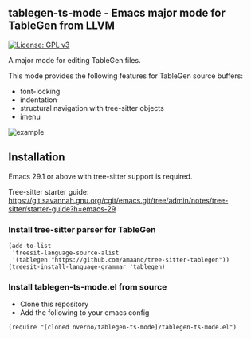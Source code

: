 ## tablegen-ts-mode - Emacs major mode for TableGen from LLVM

[![License: GPL v3](https://img.shields.io/badge/License-GPLv3-blue.svg)](https://www.gnu.org/licenses/gpl-3.0)

A major mode for editing TableGen files. 

This mode provides the following features for TableGen source buffers:

  - font-locking
  - indentation
  - structural navigation with tree-sitter objects
  - imenu
  
![example](doc/tablegen.png)

## Installation

Emacs 29.1 or above with tree-sitter support is required. 

Tree-sitter starter guide: https://git.savannah.gnu.org/cgit/emacs.git/tree/admin/notes/tree-sitter/starter-guide?h=emacs-29

### Install tree-sitter parser for TableGen

```elisp
(add-to-list
 'treesit-language-source-alist
 '(tablegen "https://github.com/amaanq/tree-sitter-tablegen"))
(treesit-install-language-grammar 'tablegen)
```

### Install tablegen-ts-mode.el from source

- Clone this repository
- Add the following to your emacs config

```elisp
(require "[cloned nverno/tablegen-ts-mode]/tablegen-ts-mode.el")
```
